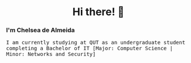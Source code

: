 <h1 align="center">Hi there! 🌷</h1>

### I'm Chelsea de Almeida
<p>
  <samp>
    I am currently studying at QUT as an undergraduate student completing a Bachelor of IT [Major: Computer Science | Minor: Networks and Security] 
  </samp>
</p>

